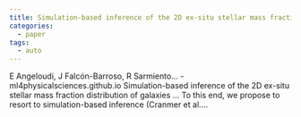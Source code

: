 ```yaml
---
title: Simulation-based inference of the 2D ex-situ stellar mass fraction distribution of galaxies using variational autoencoders
categories:
  - paper
tags:
  - auto
---
```

E Angeloudi, J Falcón-Barroso, R Sarmiento… - ml4physicalsciences.github.io
Simulation-based inference of the 2D ex-situ stellar mass fraction distribution of galaxies … To this end, we propose to resort to simulation-based inference (Cranmer et al.…
